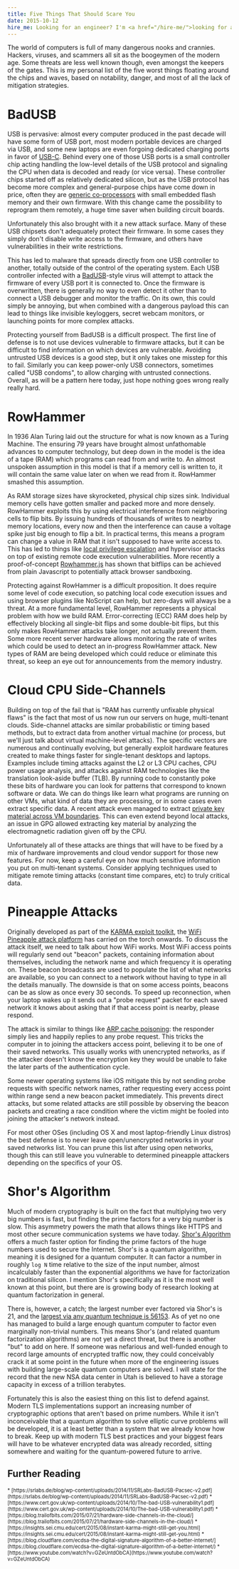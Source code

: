 ```yaml
---
title: Five Things That Should Scare You
date: 2015-10-12
hire_me: Looking for an engineer? I'm <a href="/hire-me/">looking for a new opportunity</a>!
---
```


The world of computers is full of many dangerous nooks and crannies. Hackers,
viruses, and scammers all sit as the boogeymen of the modern age. Some threats
are less well known though, even amongst the keepers of the gates. This is my
personal list of the five worst things floating around the chips and waves,
based on notability, danger, and most of all the lack of mitigation strategies.

# BadUSB

USB is pervasive: almost every computer produced in the past decade will have
some form of USB port, most modern portable devices are charged via USB, and
some new laptops are even forgoing dedicated charging ports in favor of [USB-C](https://en.wikipedia.org/wiki/USB_Type-C).
Behind every one of those USB ports is a small controller chip acting handling
the low-level details of the USB protocol and signaling the CPU when data is
decoded and ready (or vice versa). These controller chips started off as
relatively dedicated silicon, but as the USB protocol has become more complex
and general-purpose chips have come down in price, often they are
[generic co-processors](http://www.genesyslogic.com/en/product_view.php?show=21) with small embedded flash memory and their own firmware.
With this change came the possibility to reprogram them remotely, a huge
time saver when building circuit boards.

Unfortunately this also brought with it a new attack surface. Many of these
USB chipsets don't adequately protect their firmware. In some cases they simply
don't disable write access to the firmware, and others have vulnerabilities in their
write restrictions.

This has led to malware that spreads directly from one USB controller to another,
totally outside of the control of the operating system. Each USB controller
infected with a [BadUSB](https://srlabs.de/badusb/)-style virus will attempt to attack the firmware of every
USB port it is connected to. Once the firmware is overwritten, there is
generally no way to even detect it other than to connect a USB debugger and
monitor the traffic. On its own, this could simply be annoying, but when
combined with a dangerous payload this can lead to things like invisible
keyloggers, secret webcam monitors, or launching points for more complex
attacks.

Protecting yourself from BadUSB is a difficult prospect. The first line of
defense is to not use devices vulnerable to firmware attacks, but it can be
difficult to find information on which devices are vulnerable. Avoiding
untrusted USB devices is a good step, but it only takes one misstep for this to
fail. Similarly you can keep power-only USB connectors, sometimes called "USB
condoms", to allow charging with untrusted connections. Overall, as will be a
pattern here today, just hope nothing goes wrong really really hard.

# RowHammer

In 1936 Alan Turing laid out the structure for what is now known as a Turing
Machine. The ensuring 79 years have brought almost unfathomable advances to
computer technology, but deep down in the model is the idea of a tape (RAM)
which programs can read from and write to. An almost unspoken assumption in this
model is that if a memory cell is written to, it will contain the same value
later on when we read from it. RowHammer smashed this assumption.

As RAM storage sizes have skyrocketed, physical chip sizes sink. Individual
memory cells have gotten smaller and packed more and more densely. RowHammer
exploits this by using electrical interference from neighboring cells to flip
bits. By issuing hundreds of thousands of writes to nearby memory locations,
every now and then the interference can cause a voltage spike just big enough
to flip a bit. In practical terms, this means a program can change a value in
RAM that it isn't supposed to have write access to. This has led to things
like [local privilege escalation](http://googleprojectzero.blogspot.com/2015/03/exploiting-dram-rowhammer-bug-to-gain.html) and hypervisor attacks on top of existing
remote code execution vulnerabilities. More recently a proof-of-concept
[Rowhammer.js](https://github.com/IAIK/rowhammerjs) has shown that bitflips can be achieved from plain Javascript to
potentially attack browser sandboxing.

Protecting against RowHammer is a difficult proposition. It does require some
level of code execution, so patching local code execution issues and using
browser plugins like NoScript can help, but zero-days will always be a threat.
At a more fundamental level, RowHammer represents a physical problem with how
we build RAM. Error-correcting (ECC) RAM does help by effectively blocking all
single-bit flips and some double-bit flips, but this only makes RowHammer
attacks take longer, not actually prevent them. Some more recent server hardware
allows monitoring the rate of writes which could be used to detect an
in-progress RowHammer attack. New types of RAM are being developed which could
reduce or eliminate this threat, so keep an eye out for announcements from the
memory industry.

# Cloud CPU Side-Channels

Building on top of the fail that is "RAM has currently unfixable physical flaws"
is the fact that most of us now run our servers on huge, multi-tenant clouds.
Side-channel attacks are similar probabilistic or timing based methods, but to
extract data from another virtual machine (or process, but we'll just talk about
virtual machine-level attacks). The specific vectors are numerous and
continually evolving, but generally exploit hardware features created to make
things faster for single-tenant desktops and laptops. Examples include timing
attacks against the L2 or L3 CPU caches, CPU power usage analysis, and attacks
against RAM technologies like the translation look-aside buffer (TLB). By
running code to constantly poke these bits of hardware you can look for patterns
that correspond to known software or data. We can do things like learn what
programs are running on other VMs, what kind of data they are processing, or in
some cases even extract specific data. A recent attack even managed to extract
[private key material across VM boundaries](https://eprint.iacr.org/2015/898.pdf). This can even extend beyond local
attacks, an issue in GPG allowed extracting key material by
analyzing the electromagnetic radiation given off by the CPU.

Unfortunately all of these attacks are things that will have to be fixed by a
mix of hardware improvements and cloud vendor support for those new features.
For now, keep a careful eye on how much sensitive information you put on
multi-tenant systems. Consider applying techniques used to mitigate
remote timing attacks (constant time compares, etc) to truly critical data.

# Pineapple Attacks

Originally developed as part of the [KARMA exploit toolkit](http://theta44.org/karma/),
the [WiFi Pineapple attack platform](https://www.wifipineapple.com/) has carried on the torch onwards. To discuss
the attack itself, we need to talk about how WiFi works. Most WiFi access
points will regularly send out "beacon" packets, containing information about
themselves, including the network name and which frequency it is operating on.
These beacon broadcasts are used to populate the list of what networks are
available, so you can connect to a network without having to type in all the
details manually. The downside is that on some access points, beacons can be
as slow as once every 30 seconds. To speed up reconnection, when your laptop
wakes up it sends out a "probe request" packet for each saved network it knows
about asking that if that access point is nearby, please respond.

The attack is similar to things like [ARP cache poisoning](https://speakerdeck.com/coderanger/how-the-internet-works-with-notes?slide=50): the responder simply
lies and happily replies to any probe request. This tricks the computer in to
joining the attackers access point, believing it to be one of their saved
networks. This usually works with unencrypted networks, as if the attacker doesn't
know the encryption key they would be unable to fake the later parts of the
authentication cycle.

Some newer operating systems like iOS mitigate this by not sending probe requests with
specific network names, rather requesting every access point within range send
a new beacon packet immediately. This prevents direct attacks, but some related
attacks are still possible by observing the beacon packets and creating a race
condition where the victim might be fooled into joining the attacker's network
instead.

For most other OSes (including OS X and most laptop-friendly Linux distros) the
best defense is to never leave open/unencrypted networks in your saved networks
list. You can prune this list after using open networks, though this can still
leave you vulnerable to determined pineapple attackers depending on the specifics
of your OS.

# Shor's Algorithm

Much of modern cryptography is built on the fact that multiplying two very big
numbers is fast, but finding the prime factors for a very big number is slow.
This asymmetry powers the math that allows things like HTTPS and most other
secure communication systems we have today. [Shor's Algorithm](https://en.wikipedia.org/wiki/Shor's_algorithm)
offers a much faster option for finding the prime factors of the huge numbers
used to secure the Internet. Shor's is a quantum algorithm, meaning
it is designed for a quantum computer. It can factor a number in roughly `log N`
time relative to the size of the input number, almost incalculably faster than
the exponential algorithms we have for factorization on traditional silicon.
I mention Shor's specifically as it is the most well known at this point, but
there are is growing body of research looking at quantum factorization in general.

There is, however, a catch; the largest number ever factored via Shor's is 21,
and the [largest via any quantum technique is 56153](http://arxiv.org/pdf/1411.6758v3.pdf).
As of yet no one has managed to build a large enough quantum computer to factor
even marginally non-trivial numbers. This means Shor's (and related quantum
factorization algorithms) are not yet a direct threat, but there is another "but"
to add on here. If someone was nefarious and well-funded enough to record large
amounts of encrypted traffic now, they could conceivably crack it at some point
in the future when more of the engineering issues with building large-scale
quantum computers are solved. I will state for the record that the new NSA
data center in Utah is believed to have a storage capacity in excess of a
trillion terabytes.

Fortunately this is also the easiest thing on this list to defend against.
Modern TLS implementations support an increasing number of cryptographic options
that aren't based on prime numbers. While it isn't inconceivable that a quantum
algorithm to solve elliptic curve problems will be developed, it is at least
better than a system that we already know how to break. Keep up with modern
TLS best practices and your biggest fears will have to be whatever encrypted
data was already recorded, sitting somewhere and waiting for the quantum-powered
future to arrive.

## Further Reading

<div style="font-size: 80%;">
* [https://srlabs.de/blog/wp-content/uploads/2014/11/SRLabs-BadUSB-Pacsec-v2.pdf](https://srlabs.de/blog/wp-content/uploads/2014/11/SRLabs-BadUSB-Pacsec-v2.pdf)
* [https://www.cert.gov.uk/wp-content/uploads/2014/10/The-bad-USB-vulnerability1.pdf](https://www.cert.gov.uk/wp-content/uploads/2014/10/The-bad-USB-vulnerability1.pdf)
* [https://blog.trailofbits.com/2015/07/21/hardware-side-channels-in-the-cloud/](https://blog.trailofbits.com/2015/07/21/hardware-side-channels-in-the-cloud/)
* [https://insights.sei.cmu.edu/cert/2015/08/instant-karma-might-still-get-you.html](https://insights.sei.cmu.edu/cert/2015/08/instant-karma-might-still-get-you.html)
* [https://blog.cloudflare.com/ecdsa-the-digital-signature-algorithm-of-a-better-internet/](https://blog.cloudflare.com/ecdsa-the-digital-signature-algorithm-of-a-better-internet/)
* [https://www.youtube.com/watch?v=GZeUntdObCA](https://www.youtube.com/watch?v=GZeUntdObCA)
</div>

